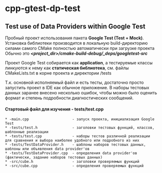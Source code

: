# cpp-gtest-dp-test
## Test use of Data Providers within Google Test

Пробный проект использования пакета **Google Test (Test + Mock)**. Установка библиотеки производится в локальную build-директорию силами самого CMake полностью автоматически при загрузке проекта
Обычно это _**<project_dir>/cmake-build-debug/_deps/googletest-src**_

Проект Google Test собирается как **application**, а тестируемые классы линкуются к нему как **статическая библиотека**, см. файлы CMakeLists.txt в корне проекта и директории /tests

Т.к. основной исполняемый файл и есть тесты, достаточно просто запустить проект в IDE как обычное приложение.
В наборы тестовых данных заранее внесено несколько ошибок, чтобы можно было оценить формат и степень подробности диагностических сообщений.

#### Стартовый файл для изучения - tests/test.cpp

    * -main.cpp                    - запуск проекта, инициализация Google Test
    * -tests/test.h                - заголовки тестовых функций, классов, шаблонные реализации
    * -tests/test.cpp              - наборы тестов различной реализации для сравнения и выбора наиболее удобного или подробного из них
    * -tests/TestDataProvider.h    - шаблоны наборов тестовых данных, шаблоны или объявления data provider'ов
    * -tests/TestDataProvider.cpp  - определения data provider'ов (фактически, задание наборов тестовых данных)
    * -src/cube.h                  - заголовки проверяемых функций
    * -src/cube.cpp                - определения проверяемых функций

